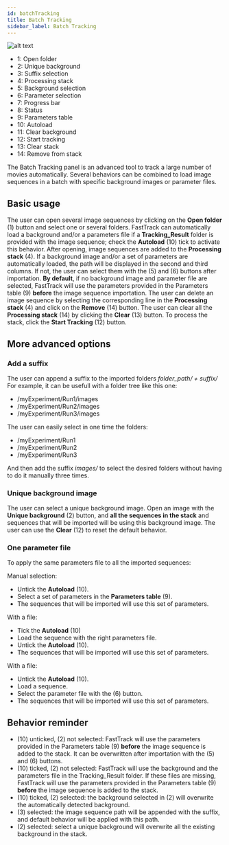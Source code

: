```yaml
---
id: batchTracking
title: Batch Tracking
sidebar_label: Batch Tracking
---
```


![alt text](assets/batchTracking.svg)

* 1: Open folder
* 2: Unique background
* 3: Suffix selection
* 4: Processing stack
* 5: Background selection
* 6: Parameter selection
* 7: Progress bar
* 8: Status
* 9: Parameters table
* 10: Autoload
* 11: Clear background
* 12: Start tracking
* 13: Clear stack
* 14: Remove from stack

The Batch Tracking panel is an advanced tool to track a large number of movies automatically. Several behaviors can be combined to load image sequences in a batch with specific background images or parameter files.

## Basic usage

The user can open several image sequences by clicking on the **Open folder** (1) button and select one or several folders. FastTrack can automatically load a background and/or a parameters file if a **Tracking_Result** folder is provided with the image sequence; check the **Autoload** (10) tick to activate this behavior.
After opening, image sequences are added to the **Processing stack** (4). If a background image and/or a set of parameters are automatically loaded, the path will be displayed in the second and third columns. If not, the user can select them with the (5) and (6) buttons after importation.
**By default**, if no background image and parameter file are selected, FastTrack will use the parameters provided in the Parameters table (9) **before** the image sequence importation.
The user can delete an image sequence by selecting the corresponding line in the **Processing stack** (4) and click on the **Remove** (14) button. The user can clear all the **Processing stack** (14) by clicking the **Clear** (13) button.
To process the stack, click the **Start Tracking** (12) button.

## More advanced options

### Add a suffix

The user can append a suffix to the imported folders *folder_path/ + suffix/*
For example, it can be usefull with a folder tree like this one:

- /myExperiment/Run1/images
- /myExperiment/Run2/images
- /myExperiment/Run3/images

The user can easily select in one time the folders:

- /myExperiment/Run1
- /myExperiment/Run2
- /myExperiment/Run3

And then add the suffix *images/* to select the desired folders without having to do it manually three times.

### Unique background image

The user can select a unique background image. Open an image with the **Unique background** (2) button, and **all the sequences in the stack** and sequences that will be imported will be using this background image. The user can use the **Clear** (12) to reset the default behavior.

### One parameter file
To apply the same parameters file to all the imported sequences:

Manual selection:

* Untick the **Autoload** (10).
* Select a set of parameters in the **Parameters table** (9).
* The sequences that will be imported will use this set of parameters.

With a file:

* Tick the **Autoload** (10)
* Load the sequence with the right parameters file.
* Untick the **Autoload** (10).
* The sequences that will be imported will use this set of parameters.

With a file:

* Untick the **Autoload** (10).
* Load a sequence.
* Select the parameter file with the (6) button.
* The sequences that will be imported will use this set of parameters.

## Behavior reminder

- (10) unticked, (2) not selected: FastTrack will use the parameters provided in the Parameters table (9) **before** the image sequence is added to the stack. It can be overwritten after importation with the (5) and (6) buttons.
- (10) ticked, (2) not selected: FastTrack will use the background and the parameters file in the Tracking_Result folder. If these files are missing, FastTrack will use the parameters provided in the Parameters table (9) **before** the image sequence is added to the stack.
- (10) ticked, (2) selected: the background selected in (2) will overwrite the automatically detected background.
- (3) selected: the image sequence path will be appended with the suffix, and default behavior will be applied with this path.
- (2) selected: select a unique background will overwrite all the existing background in the stack.

